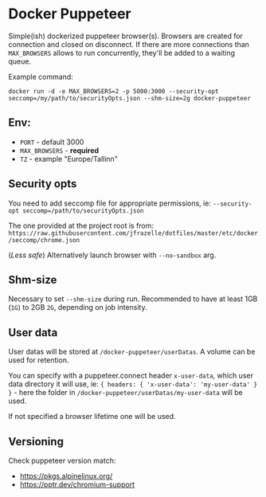 # Docker Puppeteer

Simple(ish) dockerized puppeteer browser(s). Browsers are created for connection and closed on disconnect. If there are more connections than `MAX_BROWSERS` allows to run concurrently, they'll be added to a waiting queue.

Example command:

`docker run -d -e MAX_BROWSERS=2 -p 5000:3000 --security-opt seccomp=/my/path/to/securityOpts.json --shm-size=2g docker-puppeteer`

## Env:

- `PORT` - default 3000
- `MAX_BROWSERS` - **required**
- `TZ` - example "Europe/Tallinn"

## Security opts

You need to add seccomp file for appropriate permissions, ie:
`--security-opt seccomp=/path/to/securityOpts.json`

The one provided at the project root is from:
`https://raw.githubusercontent.com/jfrazelle/dotfiles/master/etc/docker/seccomp/chrome.json`

(_Less safe_) Alternatively launch browser with `--no-sandbox` arg.

## Shm-size

Necessary to set `--shm-size` during run. Recommended to have at least 1GB (`1G`) to 2GB `2G`, depending on job intensity.

## User data

User datas will be stored at `/docker-puppeteer/userDatas`. A volume can be used for retention.

You can specify with a puppeteer.connect header `x-user-data`, which user data directory it will use, ie: `{ headers: { 'x-user-data': 'my-user-data' } }` - here the folder in `/docker-puppeteer/userDatas/my-user-data` will be used.

If not specified a browser lifetime one will be used.

## Versioning

Check puppeteer version match:

- https://pkgs.alpinelinux.org/
- https://pptr.dev/chromium-support
